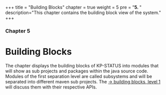 +++
title = "Building Blocks"
chapter = true
weight = 5
pre = "<b>5. </b>"
description="This chapter contains the building block view of the system."
+++

### Chapter 5

# Building Blocks

The chapter displays the building blocks of KP-STATUS into modules that will show as sub projects and packages within the java source code.
Modules of the first separation level are called subsystems and will be separated into different maven sub projects.
The [→ building blocks, level 1](/05_building_blocks/01_level_1/) will discuss them with their respective APIs.
